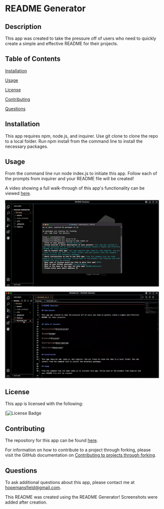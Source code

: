 
# README Generator

## Description

This app was created to take the pressure off of users who need to quickly create a simple and effective README for their projects.


## Table of Contents

[Installation](#installation)

[Usage](#usage)

[License](#license)

[Contributing](#contributing)

[Questions](#questions)

    
## Installation
    
This app requires npm, node.js, and inquirer. Use git clone to clone the repo to a local folder. Run npm install from the command line to install the necessary packages.
    
## Usage
    
From the command line run node index.js to initiate this app. Follow each of the prompts from inquirer and your README file will be created!

A video showing a full walk-through of this app's functionality can be viewed [here](https://drive.google.com/file/d/192TmZ4r065fyWk9YYVxrOiXgwCk1aY33/view).

![Screen Shot](Develop/assets/images/CLI.png)

![Screen Shot](Develop/assets/images/README.png)


  ## License
    
  This app is licensed with the following:
    


[![License Badge](https://img.shields.io/badge/License-WTFPL-blue.svg)
    
## Contributing

The repository for this app can be found [here](https://github.com/heyitsthatgirl/README-Generator).

For information on how to contribute to a project through forking, please visit the 
GitHub documentation on [Contributing to projects through forking](https://docs.github.com/en/get-started/quickstart/contributing-to-projects).

## Questions
    
To ask additional questions about this app, please contact me at hopemansfield@gmail.com.


This README was created using the README Generator! Screenshots were added after creation. 